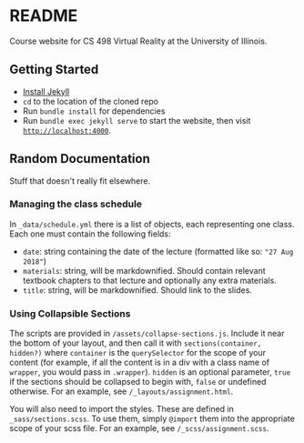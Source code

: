 # README

Course website for CS 498 Virtual Reality at the University of Illinois.

## Getting Started

* [Install Jekyll](https://jekyllrb.com/docs/installation/)
* `cd` to the location of the cloned repo
* Run `bundle install` for dependencies
* Run `bundle exec jekyll serve` to start the website, then visit [`http://localhost:4000`](http://localhost:4000).

## Random Documentation

Stuff that doesn't really fit elsewhere.

### Managing the class schedule

In `_data/schedule.yml` there is a list of objects, each representing one class. Each one must contain the following fields:

- `date`: string containing the date of the lecture (formatted like so: `"27 Aug 2018"`)
- `materials`: string, will be markdownified. Should contain relevant textbook chapters to that lecture and optionally any 
extra materials.
- `title`: string, will be markdownified. Should link to the slides.

### Using Collapsible Sections

The scripts are provided in `/assets/collapse-sections.js`. Include it near the bottom of your layout, and then call it with `sections(container, hidden?)` where `container` is the `querySelector` for the scope of your content (for example, if all the content is in a div with a class name of `wrapper`, you would pass in `.wrapper`). `hidden` is an optional parameter, `true` if the sections should be collapsed to begin with, `false` or undefined otherwise. For an example, see `/_layouts/assignment.html`.

You will also need to import the styles. These are defined in `_sass/sections.scss`. To use them, simply `@import` them into the appropriate scope of your scss file. For an example, see `/_scss/assignment.scss`. 